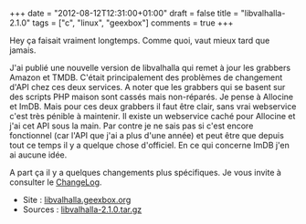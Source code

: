 +++
date = "2012-08-12T12:31:00+01:00"
draft = false
title = "libvalhalla-2.1.0"
tags = ["c", "linux", "geexbox"]
comments = true
+++

Hey ça faisait vraiment longtemps. Comme quoi, vaut mieux tard que jamais.

J'ai publié une nouvelle version de libvalhalla qui remet à jour les grabbers Amazon et TMDB. C'était principalement des problèmes de changement d'API chez ces deux services. A noter que les grabbers qui se basent sur des scripts PHP maison sont cassés mais non-réparés. Je pense à Allocine et ImDB. Mais pour ces deux grabbers il faut être clair, sans vrai webservice c'est très pénible à maintenir. Il existe un webservice caché pour Allocine et j'ai cet API sous la main. Par contre je ne sais pas si c'est encore fonctionnel (car l'API que j'ai a plus d'une année) et peut être que depuis tout ce temps il y a quelque chose d'officiel. En ce qui concerne ImDB j'en ai aucune idée.

A part ça il y a quelques changements plus spécifiques. Je vous invite à consulter le [ChangeLog](https://github.com/GeeXboX/libvalhalla/blob/v2.1.0/ChangeLog).

- Site : [libvalhalla.geexbox.org](http://libvalhalla.geexbox.org)
- Sources : [libvalhalla-2.1.0.tar.gz](https://github.com/GeeXboX/libvalhalla/archive/v2.1.0.tar.gz)
